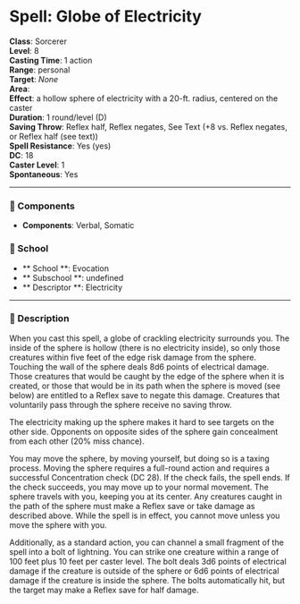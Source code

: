 
# Spell: Globe of Electricity
**Class**: Sorcerer  
**Level**: 8  
**Casting Time**: 1 action  
**Range**: personal  
**Target**: _None_  
**Area**:   
**Effect**: a hollow sphere of electricity with a 20-ft. radius, centered on the caster  
**Duration**: 1 round/level (D)  
**Saving Throw**: Reflex half, Reflex negates, See Text (+8 vs. Reflex negates, or Reflex half (see text))  
**Spell Resistance**: Yes (yes)  
**DC**: 18  
**Caster Level**: 1  
**Spontaneous**: Yes

---

### 🔮 Components
- **Components**: Verbal, Somatic

### 🏫 School
- ** School **: Evocation
- ** Subschool **: undefined
- ** Descriptor **: Electricity
---

### 📜 Description
When you cast this spell, a globe of crackling electricity surrounds you. The inside of the sphere is hollow (there is no electricity inside), so only those creatures within five feet of the edge risk damage from the sphere. Touching the wall of the sphere deals 8d6 points of electrical damage. Those creatures that would be caught by the edge of the sphere when it is created, or those that would be in its path when the sphere is moved (see below) are entitled to a Reflex save to negate this damage. Creatures that voluntarily pass through the sphere receive no saving throw. 

The electricity making up the sphere makes it hard to see targets on the other side. Opponents on opposite sides of the sphere gain concealment from each other (20% miss chance). 

You may move the sphere, by moving yourself, but doing so is a taxing process. Moving the sphere requires a full-round action and requires a successful Concentration check (DC 28). If the check fails, the spell ends. If the check succeeds, you may move up to your normal movement. The sphere travels with you, keeping you at its center. Any creatures caught in the path of the sphere must make a Reflex save or take damage as described above. While the spell is in effect, you cannot move unless you move the sphere with you. 

Additionally, as a standard action, you can channel a small fragment of the spell into a bolt of lightning. You can strike one creature within a range of 100 feet plus 10 feet per caster level. The bolt deals 3d6 points of electrical damage if the creature is outside of the sphere or 6d6 points of electrical damage if the creature is inside the sphere. The bolts automatically hit, but the target may make a Reflex save for half damage.
